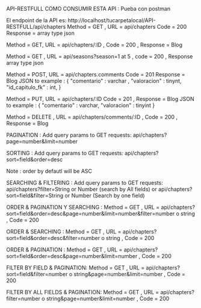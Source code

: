 API-RESTFULL COMO CONSUMIR ESTA API : Pueba con postman

El endpoint de la API es: http://localhost/tucarpetalocal/API-RESTFULL/api/chapters 
Method = GET , URL = api/chapters Code = 200 Response = array type json

Method = GET, URL = api/chapters/:ID , Code = 200 , Response = Blog

Method = GET , URL = api/seasons?season=1 at 5 , code = 200 , Response array type json

Method = POST, URL = api/chapters.comments Code = 201 Response = Blog
JSON to example : {
    "comentario" : varchar ,
    "valoracion" : tinynt,
    "id_capitulo_fk" : int, 
}

Method = PUT, URL = api/chapters/:ID Code = 201 , Response = Blog
JSON to example : {
    "comentario" : varchar,
    "valoracion" : tinyint 
}


Method = DELETE , URL = api/chapters/comments/:ID , Code = 200 , Response = Blog

PAGINATION : Add query params to GET requests: api/chapters?page=number&limit=number

SORTING : Add query params to GET requests: api/chapters?sort=field&order=desc 
                                        
Note : order by defautl will be ASC

SEARCHING & FILTERING : Add query params to GET requests: api/chapters?filter=String or Number (search by All fields) or api/chapters?sort=field&filter=String or Number (Search by one field) 

ORDER & PAGINATION Y SEARCHING :
Method = GET , URL = api/chapters?sort=field&order=desc&page=number&limit=number&filter=number o string , Code = 200

ORDER & SEARCHING :
Method = GET , URL = api/chapters?sort=field&order=desc&filter=number o string , Code = 200

ORDER & PAGINATION :
Method = GET , URL = api/chapters?sort=field&order=desc&page=number&limit=number , Code = 200

FILTER BY FIELD & PAGINATION:
Method = GET , URL = api/chapters?sort=field&filter=number o string&page=number&limit=number , Code = 200


FILTER BY ALL FIELDS & PAGINATION:
Method = GET , URL = api/chapters?filter=number o string&page=number&limit=number , Code = 200


